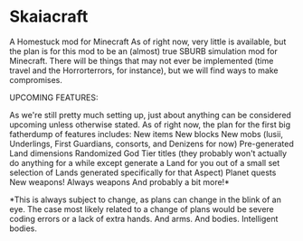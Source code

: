 # Skaiacraft
A Homestuck mod for Minecraft
As of right now, very little is available, but the plan is for this mod to be an (almost) true SBURB simulation mod for Minecraft. There will be things that may not ever be implemented (time travel and the Horrorterrors, for instance), but we will find ways to make compromises.

UPCOMING FEATURES:

As we're still pretty much setting up, just about anything can be considered upcoming unless otherwise stated. As of right now, the plan for the first big fatherdump of features includes:
New items
New blocks
New mobs (lusii, Underlings, First Guardians, consorts, and Denizens for now)
Pre-generated Land dimensions
Randomized God Tier titles (they probably won't actually do anything for a while except generate a Land for you out of a small set selection of Lands generated specifically for that Aspect)
Planet quests
New weapons! Always weapons
And probably a bit more!*

*This is always subject to change, as plans can change in the blink of an eye. The case most likely related to a change of plans would be severe coding errors or a lack of extra hands. And arms. And bodies. Intelligent bodies.
